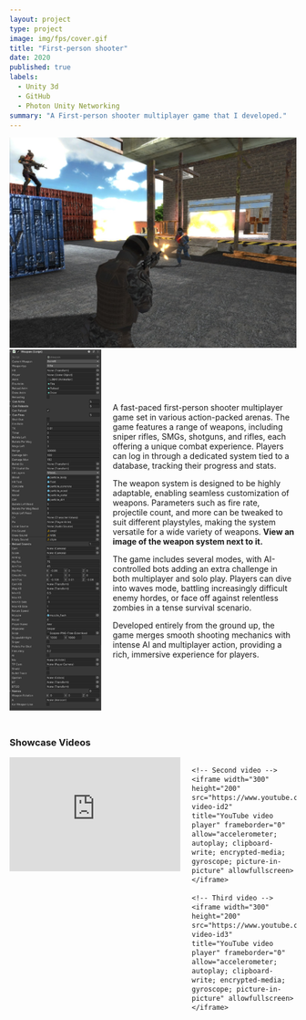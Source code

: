```yaml
---
layout: project
type: project
image: img/fps/cover.gif
title: "First-person shooter"
date: 2020
published: true
labels:
  - Unity 3d
  - GitHub
  - Photon Unity Networking
summary: "A First-person shooter multiplayer game that I developed."
---
```


<img class="img-fluid" src="../img/fps/panal.jpg">

<div style="display: flex; align-items: center;">
  <!-- Image of the weapon system -->
  <div style="flex: 1;">
    <img src="../img/fps/weapon.png" alt="Weapon System" style="max-width: 100%; height: auto;">
  </div>

  <!-- Description of the game and weapon system -->
  <div style="flex: 2; padding-left: 20px;">
    <p>
      A fast-paced first-person shooter multiplayer game set in various action-packed arenas. The game 
      features a range of weapons, including sniper rifles, SMGs, shotguns, and rifles, each offering a 
      unique combat experience. Players can log in through a dedicated system tied to a database, tracking 
      their progress and stats.
    </p>
    <p>
      The weapon system is designed to be highly adaptable, enabling seamless customization of weapons. 
      Parameters such as fire rate, projectile count, and more can be tweaked to suit different playstyles, 
      making the system versatile for a wide variety of weapons. 
      <strong>View an image of the weapon system next to it.</strong>
    </p>
    <p>
      The game includes several modes, with AI-controlled bots adding an extra challenge in both multiplayer 
      and solo play. Players can dive into waves mode, battling increasingly difficult enemy hordes, or face 
      off against relentless zombies in a tense survival scenario.
    </p>
    <p>
      Developed entirely from the ground up, the game merges smooth shooting mechanics with intense AI and 
      multiplayer action, providing a rich, immersive experience for players.
    </p>
  </div>
</div>

<!-- YouTube video showcase -->
<div style="padding-top: 20px;">
  <h3>Showcase Videos</h3>
  
  <div style="display: flex; gap: 20px;">
    <!-- First video -->
    <iframe width="300" height="200" src="https://youtu.be/ku_1A8_NNAM" 
    title="YouTube video player" frameborder="0" allow="accelerometer; autoplay; clipboard-write; encrypted-media; gyroscope; picture-in-picture" allowfullscreen></iframe>
    
    <!-- Second video -->
    <iframe width="300" height="200" src="https://www.youtube.com/embed/your-video-id2" 
    title="YouTube video player" frameborder="0" allow="accelerometer; autoplay; clipboard-write; encrypted-media; gyroscope; picture-in-picture" allowfullscreen></iframe>
    
    <!-- Third video -->
    <iframe width="300" height="200" src="https://www.youtube.com/embed/your-video-id3" 
    title="YouTube video player" frameborder="0" allow="accelerometer; autoplay; clipboard-write; encrypted-media; gyroscope; picture-in-picture" allowfullscreen></iframe>
  </div>
</div>
